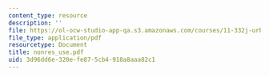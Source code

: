 ```yaml
---
content_type: resource
description: ''
file: https://ol-ocw-studio-app-qa.s3.amazonaws.com/courses/11-332j-urban-design-fall-2003/3d96dd6e320efe875cb4918a8aaa82c1_nonres_use.pdf
file_type: application/pdf
resourcetype: Document
title: nonres_use.pdf
uid: 3d96dd6e-320e-fe87-5cb4-918a8aaa82c1
---
```

